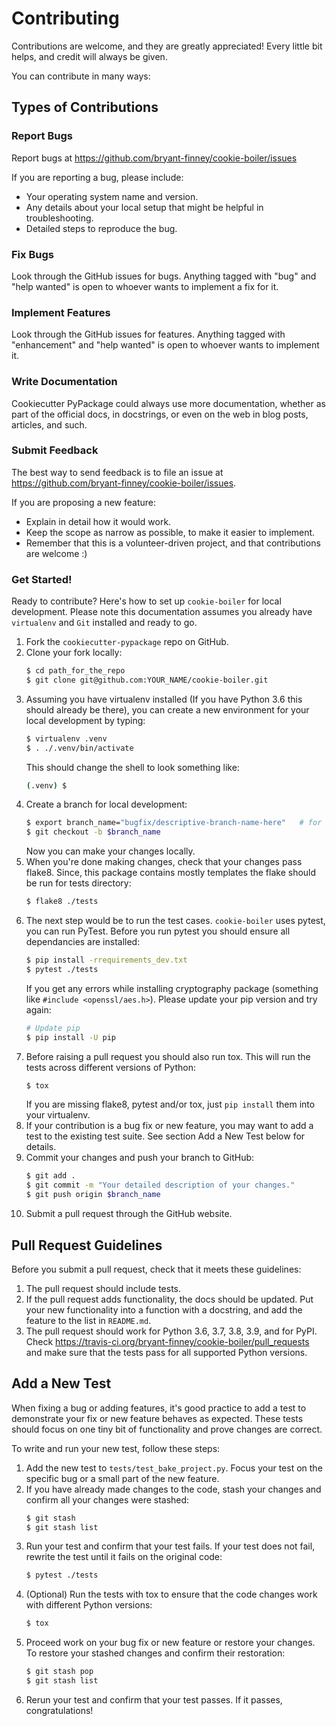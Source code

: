 # Contributing

Contributions are welcome, and they are greatly appreciated! Every little bit
helps, and credit will always be given.

You can contribute in many ways:

## Types of Contributions

### Report Bugs

Report bugs at https://github.com/bryant-finney/cookie-boiler/issues

If you are reporting a bug, please include:

-   Your operating system name and version.
-   Any details about your local setup that might be helpful in troubleshooting.
-   Detailed steps to reproduce the bug.

### Fix Bugs

Look through the GitHub issues for bugs. Anything tagged with "bug"
and "help wanted" is open to whoever wants to implement a fix for it.

### Implement Features

Look through the GitHub issues for features. Anything tagged with "enhancement"
and "help wanted" is open to whoever wants to implement it.

### Write Documentation

Cookiecutter PyPackage could always use more documentation, whether as part of
the official docs, in docstrings, or even on the web in blog posts, articles,
and such.

### Submit Feedback

The best way to send feedback is to file an issue at
https://github.com/bryant-finney/cookie-boiler/issues.

If you are proposing a new feature:

-   Explain in detail how it would work.
-   Keep the scope as narrow as possible, to make it easier to implement.
-   Remember that this is a volunteer-driven project, and that contributions
    are welcome :)

### Get Started!

Ready to contribute? Here's how to set up `cookie-boiler` for local
development. Please note this documentation assumes you already have
`virtualenv` and `Git` installed and ready to go.

1. Fork the `cookiecutter-pypackage` repo on GitHub.
2. Clone your fork locally:
    ```bash
    $ cd path_for_the_repo
    $ git clone git@github.com:YOUR_NAME/cookie-boiler.git
    ```
3. Assuming you have virtualenv installed (If you have Python 3.6 this should
   already be there), you can create a new environment for your local
   development by typing:
    ```bash
    $ virtualenv .venv
    $ . ./.venv/bin/activate
    ```
    This should change the shell to look something like:
    ```bash
    (.venv) $
    ```
4. Create a branch for local development:
    ```bash
    $ export branch_name="bugfix/descriptive-branch-name-here"   # for features, use "feature/[ ... ]"
    $ git checkout -b $branch_name
    ```
    Now you can make your changes locally.
5. When you're done making changes, check that your changes pass flake8. Since,
   this package contains mostly templates the flake should be run for tests
   directory:
    ```bash
    $ flake8 ./tests
    ```
6. The next step would be to run the test cases. `cookie-boiler` uses
   pytest, you can run PyTest. Before you run pytest you should ensure all
   dependancies are installed:
    ```bash
    $ pip install -rrequirements_dev.txt
    $ pytest ./tests
    ```
    If you get any errors while installing cryptography package (something like
    `#include <openssl/aes.h>`). Please update your pip version and try again:
    ```bash
    # Update pip
    $ pip install -U pip
    ```
7. Before raising a pull request you should also run tox. This will run the
   tests across different versions of Python:
    ```bash
    $ tox
    ```
    If you are missing flake8, pytest and/or tox, just `pip install` them into
    your virtualenv.
8. If your contribution is a bug fix or new feature, you may want to add a test
   to the existing test suite. See section Add a New Test below for details.
9. Commit your changes and push your branch to GitHub:
    ```bash
    $ git add .
    $ git commit -m "Your detailed description of your changes."
    $ git push origin $branch_name
    ```
10. Submit a pull request through the GitHub website.

## Pull Request Guidelines

Before you submit a pull request, check that it meets these guidelines:

1. The pull request should include tests.
2. If the pull request adds functionality, the docs should be updated. Put your
   new functionality into a function with a docstring, and add the feature to
   the list in `README.md`.
3. The pull request should work for Python 3.6, 3.7, 3.8, 3.9, and for PyPI. Check
   https://travis-ci.org/bryant-finney/cookie-boiler/pull_requests and
   make sure that the tests pass for all supported Python versions.

## Add a New Test

When fixing a bug or adding features, it's good practice to add a test to
demonstrate your fix or new feature behaves as expected. These tests should
focus on one tiny bit of functionality and prove changes are correct.

To write and run your new test, follow these steps:

1. Add the new test to `tests/test_bake_project.py`. Focus your test on the
   specific bug or a small part of the new feature.
2. If you have already made changes to the code, stash your changes and confirm
   all your changes were stashed:
    ```bash
    $ git stash
    $ git stash list
    ```
3. Run your test and confirm that your test fails. If your test does not fail,
   rewrite the test until it fails on the original code:
    ```bash
    $ pytest ./tests
    ```
4. (Optional) Run the tests with tox to ensure that the code changes work with
   different Python versions:
    ```bash
    $ tox
    ```
5. Proceed work on your bug fix or new feature or restore your changes. To
   restore your stashed changes and confirm their restoration:
    ```bash
    $ git stash pop
    $ git stash list
    ```
6. Rerun your test and confirm that your test passes. If it passes,
   congratulations!
